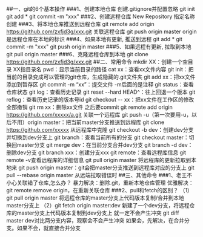##一、git的6个基本操作
###1、创建本地仓库
		创建.gitignore并配置忽略
		git init
		git add *
		git commit -m "xxx"
###2、创建远程仓库
		New Repository
		指定名称
		创建
###3、将本地仓库推送到远程仓库
		git remote add origin https://github.com/zxfjd3g/xxx.git 关联远程仓库
		git push origin master
		origin是远程仓库在本地的标识
###4、如果本地有更新, 推送到远程
		git add *
		git commit -m "xxx"
		git push origin master
###5、如果远程有更新, 拉取到本地
		git pull origin master
###6、克隆远程仓库到本地
		git clone https://github.com/zxfjd3g/xxx.git
##二、常用命令
	mkdir XX：创建一个空目录 XX指目录名
	pwd：显示当前目录的路径
	cat xx：查看xx文件内容
	git init：把当前的目录变成可以管理的git仓库，生成隐藏的.git文件夹
	git add xx：把xx文件添加到暂存区
	git commit -m “xx”：提交文件 -m后面的是注释
	git status：查看仓库状态
	git log：查看历史记录
	git reset --hard HEAD^：往上回退一个版本
	git reflog：查看历史记录的版本号id
	git checkout -- xx：把xx文件在工作区的修改全部撤销
	git rm xx：删除xx文件 之后要commit
	git remote add origin https://github.com/xxxxx/a.git 关联一个远程库
	git push -u（第一次要用-u，以后不用）origin master：把当前master分支推送到远程库
	git clone https://github.com/xxxxx   从远程库中克隆
	git checkout -b dev：创建dev分支 并切换到dev分支上
	git branch：查看当前所有的分支
	git checkout master：切换回master分支
	git merge dev：在当前分支合并dev分支
	git branch -d dev：删除dev分支
	git branch xxx：创建分支xxx
	git remote：查看远程库信息
	git remote -v查看远程库的详细信息
	git pull origin master 将远程库的更新拉取到本地来
	git push origin master：git会把master分支推送到远程库对应的分支上
	git pull --rebase origin master    从远端拉取错误时
##三、其他命令
###1、老王不小心关联错了仓库,怎么办？
		暴力解决：删除.git，重新本地仓库管理
		优雅解决：git remote remove origin，在重新关联仓库
###2、pull和fetch的区别？
	（1）git pull origin master
		将远程仓库的master分支上代码版本复制/合并到本地master分支上
	（2）git fetch origin master:dev
		新建了一个dev分支，将远程仓库的master分支上代码版本复制到dev分支上
		就一定不会产生冲突
		git diff master dev对比两分支内容，观察会不会产生冲突
		如果会，先解决，在合并分支。如果不会，就直接合并分支
